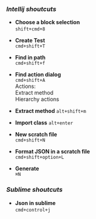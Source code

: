 ### *Intellij shoutcuts*
* **Choose a block selection**   
`shift+cmd+8`
 
 <!-- more -->
    
* **Create Test**  
`cmd+shift+T`

* **Find in path**  
`cmd+shift+f`

* **Find action dialog**  
`cmd+shift+A`  
Actions:   
Extract method  
Hierarchy actions

* **Extract method**
`alt+shift+m` 

* **Import class**
`alt+enter` 

* **New scratch file**  
`cmd+shift+N`  

* **Format JSON in a scratch file**  
`cmd+shift+option+L`  

* **Generate**  
`⌘N`

### *Sublime shoutcuts*
* **Json in sublime**  
`cmd+control+j`  
